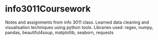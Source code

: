# info3011Coursework
Notes and assignments from info 3011 class. Learned data cleaning and visualisation techniques using python tools.
Libraries used: regex, numpy, pandas, beautiful4soup, matplotlib, seaborn, requests
